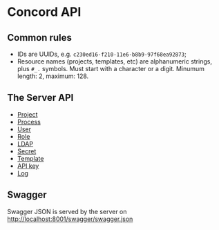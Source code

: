 # Concord API

## Common rules

* IDs are UUIDs, e.g. `c230ed16-f210-11e6-b8b9-97f68ea92873`;
* Resource names (projects, templates, etc) are alphanumeric strings, plus `#_.` symbols.
Must start with a character or a digit. Minumum length: 2, maximum: 128.

## The Server API

- [Project](./project.md)
- [Process](./process.md)
- [User](./user.md)
- [Role](./role.md)
- [LDAP](./ldap.md)
- [Secret](./secret.md)
- [Template](./template.md)
- [API key](./apikey.md)
- [Log](./log.md)

## Swagger

Swagger JSON is served by the server on [http://localhost:8001/swagger/swagger.json]()